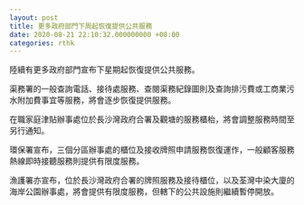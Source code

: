 ```yaml
---
layout: post
title: 更多政府部門下周起恢復提供公共服務
date: 2020-08-21 22:10:32.000000000 +08:00
categories: rthk
---
```


陸續有更多政府部門宣布下星期起恢復提供公共服務。

渠務署的一般查詢電話、接待處服務、查閱渠務紀錄圖則及查詢排污費或工商業污水附加費事宜等服務，將會逐步恢復提供服務。

在職家庭津貼辦事處位於長沙灣政府合署及觀塘的服務櫃枱，將會調整服務時間至另行通知。

環保署宣布，三個分區辦事處的櫃位及接收牌照申請服務恢復運作，一般顧客服務熱線即時接聽服務則提供有限度服務。

漁護署亦宣布，位於長沙灣政府合署的牌照服務及接待櫃位，以及荃灣中染大廈的海岸公園辦事處，將會提供有限度服務，但轄下的公共設施則繼續暫停開放。
